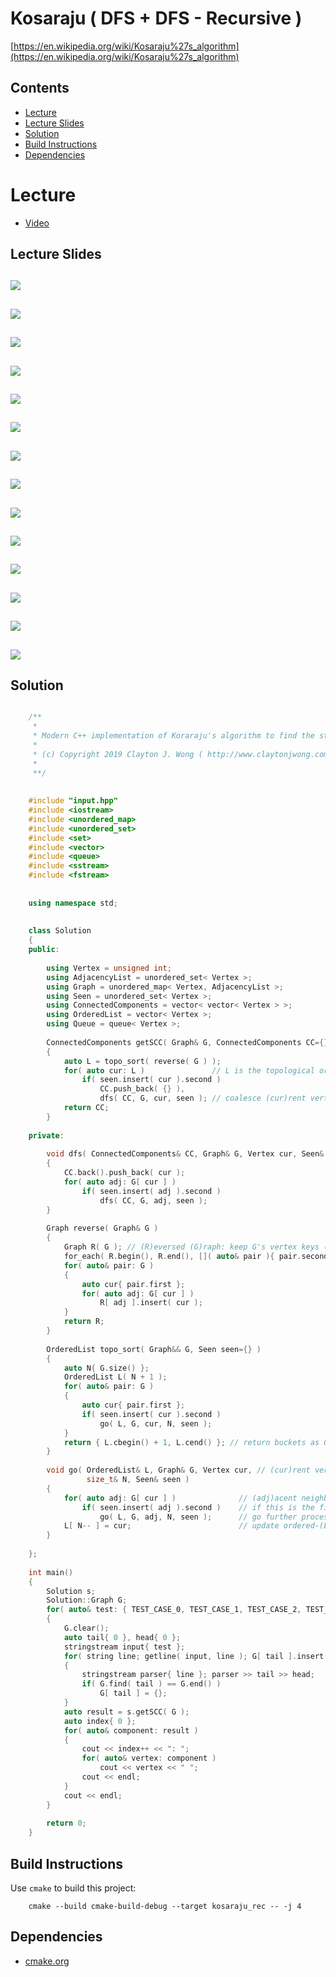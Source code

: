 # Kosaraju ( DFS + DFS - Recursive )
[https://en.wikipedia.org/wiki/Kosaraju%27s_algorithm](https://en.wikipedia.org/wiki/Kosaraju%27s_algorithm)

## Contents
* [Lecture](#lecture)
* [Lecture Slides](#lecture-slides)
* [Solution](#solution)
* [Build Instructions](#build-instructions)
* [Dependencies](#dependencies)

# Lecture
* [Video](https://www.coursera.org/lecture/algorithms-graphs-data-structures/computing-strong-components-the-algorithm-rng2S)

## Lecture Slides
![](documentation/scc_01.png)
---
![](documentation/scc_02.png)
---
![](documentation/scc_03.png)
---
![](documentation/scc_04.png)
---
![](documentation/scc_05.png)
---
![](documentation/scc_06.png)
---
![](documentation/scc_07.png)
---
![](documentation/scc_08.png)
---
![](documentation/scc_09.png)
---
![](documentation/scc_10.png)
---
![](documentation/scc_11.png)
---
![](documentation/scc_12.png)
---
![](documentation/scc_13.png)
---
![](documentation/scc_14.png)
---

## Solution
```cpp

    /**
     *
     * Modern C++ implementation of Koraraju's algorithm to find the strongly connected components of a directed graph
     *
     * (c) Copyright 2019 Clayton J. Wong ( http://www.claytonjwong.com )
     *
     **/
    
    
    #include "input.hpp"
    #include <iostream>
    #include <unordered_map>
    #include <unordered_set>
    #include <set>
    #include <vector>
    #include <queue>
    #include <sstream>
    #include <fstream>
    
    
    using namespace std;
    
    
    class Solution
    {
    public:
    
        using Vertex = unsigned int;
        using AdjacencyList = unordered_set< Vertex >;
        using Graph = unordered_map< Vertex, AdjacencyList >;
        using Seen = unordered_set< Vertex >;
        using ConnectedComponents = vector< vector< Vertex > >;
        using OrderedList = vector< Vertex >;
        using Queue = queue< Vertex >;
    
        ConnectedComponents getSCC( Graph& G, ConnectedComponents CC={}, Seen seen={} )
        {
            auto L = topo_sort( reverse( G ) );
            for( auto cur: L )               // L is the topological order of (R)eversed (G)raph
                if( seen.insert( cur ).second )
                    CC.push_back( {} ),
                    dfs( CC, G, cur, seen ); // coalesce (cur)rent vertex as new (C)onnected (C)omponent of original (G)raph
            return CC;
        }
    
    private:
    
        void dfs( ConnectedComponents& CC, Graph& G, Vertex cur, Seen& seen )
        {
            CC.back().push_back( cur );
            for( auto adj: G[ cur ] )
                if( seen.insert( adj ).second )
                    dfs( CC, G, adj, seen );
        }
    
        Graph reverse( Graph& G )
        {
            Graph R( G ); // (R)eversed (G)raph: keep G's vertex keys ( pair.first ), but clear G's adjacency lists ( pair.second )
            for_each( R.begin(), R.end(), []( auto& pair ){ pair.second={}; });
            for( auto& pair: G )
            {
                auto cur{ pair.first };
                for( auto adj: G[ cur ] )
                    R[ adj ].insert( cur );
            }
            return R;
        }
    
        OrderedList topo_sort( Graph&& G, Seen seen={} )
        {
            auto N{ G.size() };
            OrderedList L( N + 1 );
            for( auto& pair: G )
            {
                auto cur{ pair.first };
                if( seen.insert( cur ).second )
                    go( L, G, cur, N, seen );
            }
            return { L.cbegin() + 1, L.cend() }; // return buckets as 0-based index of [ 1 : N+1 )
        }
    
        void go( OrderedList& L, Graph& G, Vertex cur, // (cur)rent vertex at the top of the callstack
                 size_t& N, Seen& seen )
        {
            for( auto adj: G[ cur ] )              // (adj)acent neighbor vertices of the (G)raph's (cur)rent vertex
                if( seen.insert( adj ).second )    // if this is the first time the (adj)acent neighbor vertex has been seen
                    go( L, G, adj, N, seen );      // go further process (adj)acent neighbor vertex
            L[ N-- ] = cur;                        // update ordered-(L)ist entries in reverse order as the callstack returns from [ N : 1 ]
        }
    
    };
    
    int main()
    {
        Solution s;
        Solution::Graph G;
        for( auto& test: { TEST_CASE_0, TEST_CASE_1, TEST_CASE_2, TEST_CASE_3, TEST_CASE_4, TEST_CASE_5, TEST_CASE_6, TEST_CASE_7 } )
        {
            G.clear();
            auto tail{ 0 }, head{ 0 };
            stringstream input{ test };
            for( string line; getline( input, line ); G[ tail ].insert( head ) )
            {
                stringstream parser{ line }; parser >> tail >> head;
                if( G.find( tail ) == G.end() )
                    G[ tail ] = {};
            }
            auto result = s.getSCC( G );
            auto index{ 0 };
            for( auto& component: result )
            {
                cout << index++ << ": ";
                for( auto& vertex: component )
                    cout << vertex << " ";
                cout << endl;
            }
            cout << endl;
        }
    
        return 0;
    }

```

## Build Instructions
Use ```cmake``` to build this project:

```
    cmake --build cmake-build-debug --target kosaraju_rec -- -j 4
```

## Dependencies
* [cmake.org](https://cmake.org)
